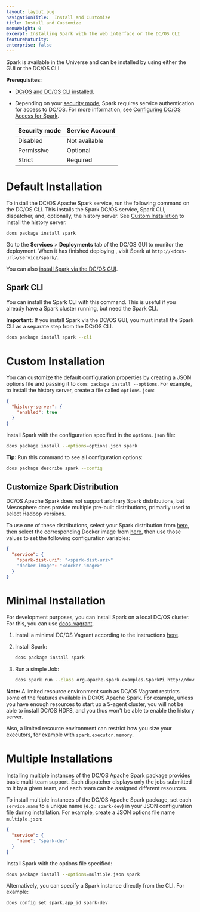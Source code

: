 ```yaml
---
layout: layout.pug
navigationTitle:  Install and Customize
title: Install and Customize
menuWeight: 0
excerpt: Installing Spark with the web interface or the DC/OS CLI
featureMaturity:
enterprise: false
---
```


<!-- This source repo for this topic is https://github.com/mesosphere/spark-build -->


Spark is available in the Universe and can be installed by using either the GUI or the DC/OS CLI.

**Prerequisites:**

- [DC/OS and DC/OS CLI installed](/1.9/installing/).
- Depending on your [security mode](/1.9/security/ent/#security-modes/), Spark requires service authentication for access to DC/OS. For more information, see [Configuring DC/OS Access for Spark](/services/spark/spark-auth/).

  | Security mode | Service Account |
  |---------------|-----------------------|
  | Disabled      | Not available   |
  | Permissive    | Optional   |
  | Strict        | Required |

# Default Installation
To install the DC/OS Apache Spark service, run the following command on the DC/OS CLI. This installs the Spark DC/OS service, Spark CLI, dispatcher, and, optionally, the history server. See [Custom Installation][7] to install the history server.

```bash
dcos package install spark
```

Go to the **Services** > **Deployments** tab of the DC/OS GUI to monitor the deployment. When it has finished deploying , visit Spark at `http://<dcos-url>/service/spark/`.

You can also [install Spark via the DC/OS GUI](/1.9/gui/universe).


## Spark CLI
You can install the Spark CLI with this command. This is useful if you already have a Spark cluster running, but need the Spark CLI.

**Important:** If you install Spark via the DC/OS GUI, you must install the Spark CLI as a separate step from the DC/OS CLI.

```bash
dcos package install spark --cli
```

<a name="custom"></a>

# Custom Installation

You can customize the default configuration properties by creating a JSON options file and passing it to `dcos package install --options`. For example, to install the history server, create a file called `options.json`:

```json
{
  "history-server": {
    "enabled": true
  }
}
```

Install Spark with the  configuration specified in the `options.json` file:

```bash
dcos package install --options=options.json spark
```

**Tip:** Run this command to see all configuration options:

```bash
dcos package describe spark --config
```

## Customize Spark Distribution

DC/OS Apache Spark does not support arbitrary Spark distributions, but Mesosphere does provide multiple pre-built distributions, primarily used to select Hadoop versions.  

To use one of these distributions, select your Spark distribution from [here](https://github.com/mesosphere/spark-build/blob/master/docs/spark-versions.md), then select the corresponding Docker image from [here](https://hub.docker.com/r/mesosphere/spark/tags/), then use those values to set the following configuration variables:

```json
{
  "service": {
    "spark-dist-uri": "<spark-dist-uri>"
    "docker-image": "<docker-image>"
  }
}
```

# Minimal Installation

For development purposes, you can install Spark on a local DC/OS cluster. For this, you can use [dcos-vagrant][16].

1. Install a minimal DC/OS Vagrant according to the instructions [here][16].

1. Install Spark:

   ```bash
   dcos package install spark
   ```

1. Run a simple Job:

   ```bash
   dcos spark run --class org.apache.spark.examples.SparkPi http://downloads.mesosphere.com.s3.amazonaws.com/assets/spark/spark-examples_2.10-1.5.0.jar"
   ```

**Note:** A limited resource environment such as DC/OS Vagrant restricts some of the features available in DC/OS Apache Spark.  For example, unless you have enough resources to start up a 5-agent cluster, you will not be able to install DC/OS HDFS, and you thus won't be able to enable the history server.

Also, a limited resource environment can restrict how you size your executors, for example with `spark.executor.memory`.

# Multiple Installations

Installing multiple instances of the DC/OS Apache Spark package provides basic multi-team support. Each dispatcher displays only the jobs submitted to it by a given team, and each team can be assigned different resources.

To install multiple instances of the DC/OS Apache Spark package, set each `service.name` to a unique name (e.g.: `spark-dev`) in your JSON configuration file during installation. For example, create a JSON options file name `multiple.json`:

```json
{
  "service": {
    "name": "spark-dev"
  }
}
```

Install Spark with the options file specified:

```bash
dcos package install --options=multiple.json spark
```

Alternatively, you can specify a Spark instance directly from the CLI. For example:

```bash
dcos config set spark.app_id spark-dev
```

 [7]: #custom
 [16]: https://github.com/mesosphere/dcos-vagrant
